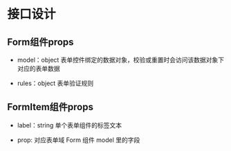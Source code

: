 # 接口设计

## Form组件props

- model：object 表单控件绑定的数据对象，校验或重置时会访问该数据对象下对应的表单数据

- rules：object 表单验证规则

## FormItem组件props

- label：string 单个表单组件的标签文本

- prop: 对应表单域 Form 组件 model 里的字段